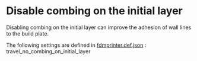 # Disable combing on the initial layer

Disabling combing on the initial layer can improve the adhesion of wall lines to the build plate.

The following settings are defined in [fdmprinter.def.json](https://github.com/smartavionics/Cura/blob/mb-master/resources/definitions/fdmprinter.def.json) : travel_no_combing_on_initial_layer
